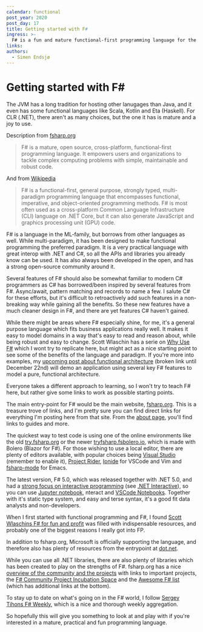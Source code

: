 ```yaml
---
calendar: functional
post_year: 2020
post_day: 17
title: Getting started with F#
ingress: >-
  F# is a fun and mature functional-first programming language for the .NET platform. Taking the first steps to learn a new language can be daunting, so in this post, we'll give some pointers on where to start.
links:
authors:
  - Simen Endsjø
---
```


Getting started with F\#
========================

The JVM has a long tradition for hosting other lanugages than Java, and
it even has some functional languages like Scala, Kotlin and Eta
(Haskell). For CLR (.NET), there aren't as many choices, but the one it
has is mature and a joy to use.

Description from [fsharp.org](https://fsharp.org)

> F\# is a mature, open source, cross-platform, functional-first
> programming language. It empowers users and organizations to tackle
> complex computing problems with simple, maintainable and robust code.

And from
[Wikipedia](https://en.wikipedia.org/wiki/F_Sharp_(programming_language))

> F\# is a functional-first, general purpose, strongly typed,
> multi-paradigm programming language that encompasses functional,
> imperative, and object-oriented programming methods. F\# is most often
> used as a cross-platform Common Language Infrastructure (CLI) language
> on .NET Core, but it can also generate JavaScript and graphics
> processing unit (GPU) code.

F\# is a language in the ML-family, but borrows from other languages as
well. While multi-paradigm, it has been designed to make functional
programming the preferred paradigm. It is a very practical language with
great interop with .NET and C\#, so all the APIs and libraries you
already know can be used. It has also always been developed in the open,
and has a strong open-source community around it.

Several features of F\# should also be somewhat familiar to modern C\#
programmers as C\# has borrowed/been inspired by several features from
F\#. Async/await, pattern matching and records to name a few. I salute
C\# for these efforts, but it's difficult to retroactively add such
features in a non-breaking way while gaining all the benefits. So these
new features have a much cleaner design in F\#, and there are yet
features C\# haven't gained.

While there might be areas where F\# especially shine, for me, it's a
general purpose language which fits business applications really well.
It makes it easy to model domains in a way that's easy to read and
reason about, while being robust and easy to change. Scott Wlaschin has
a serie on [Why Use
F\#](https://fsharpforfunandprofit.com/posts/why-use-fsharp-intro/)
which I wont try to replicate here, but might act as a nice starting
point to see some of the benefits of the language and paradigm. If
you're more into examples, my [upcoming post about functional
architecture](https://functional.christmas/2020/22) (broken link until
December 22nd) will demo an application using several key F\# features
to model a pure, functional architecture.

Everyone takes a different approach to learning, so I won't try to teach
F\# here, but rather give some links to work as possible starting
points.

The main entry-point for F\# would be the main website,
[fsharp.org](https://fsharp.org/). This is a treasure trove of links,
and I'm pretty sure you can find direct links for everything I'm posting
here from that site. From the [about
page](https://fsharp.org/about/index.html), you'll find links to guides
and more.

The quickest way to test code is using one of the online environments
like the old [try.fsharp.org](https://try.fsharp.org/) or the newer
[tryfsharp.fsbolero.io](https://tryfsharp.fsbolero.io/), which is made
with Bolero (Blazor for F\#). For those wishing to use a local editor,
there are plenty of editors available, with popular choices being
[Visual Studio](https://visualstudio.microsoft.com/vs/community/)
(remember to enable it), [Project
Rider](https://www.jetbrains.com/rider/), [Ionide](https://ionide.io/)
for VSCode and Vim and
[fsharp-mode](https://github.com/fsharp/emacs-fsharp-mode) for Emacs.

The latest version, F\# 5.0, which was released together with .NET 5.0,
and had a [strong focus on interactive
programming](https://devblogs.microsoft.com/dotnet/announcing-f-5/) (see
[.NET Interactive](https://github.com/dotnet/interactive)), so you can
use [Jupyter
notebook](https://mybinder.org/v2/gh/dotnet/interactive/main?urlpath=lab),
nteract and [VSCode
Notebooks](https://marketplace.visualstudio.com/items?itemName=ms-dotnettools.dotnet-interactive-vscode).
Together with it's static type system, and easy and terse syntax, it's a
good fit data analysts and non-developers.

When I first started with functional programming and F\#, I found [Scott
Wlaschins F\# for fun and profit](https://fsharpforfunandprofit.com/)
was filled with indispensable resources, and probably one of the biggest
reasons I really got into FP.

In addition to fsharp.org, Microsoft is officially supporting the
language, and therefore also has plenty of resources from the entrypoint
at [dot.net](https://dotnet.microsoft.com/learn/fsharp/).

While you can use all .NET libraries, there are also plenty of libraries
which has been created to play on the strengths of F\#. fsharp.org has a
nice [overview of the community and the
projects](https://fsharp.org/community/projects/) with links to
important projects, the [F\# Community Project Incubation
Space](https://github.com/fsprojects) and the [Awesome F\#
list](https://github.com/fsprojects/awesome-fsharp) (which has
additional links at the bottom).

To stay up to date on what's going on in the F\# world, I follow [Sergey
Tihons F\# Weekly](https://sergeytihon.com/), which is a nice and
thorough weekly aggregation.

So hopefully this will give you something to look at and play with if
you're interested in a mature, practical and fun programming language.
